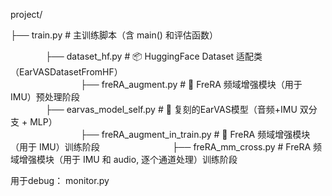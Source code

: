 project/  
<!-- 运行耗时太长，目前最好直接加载 HF 数据集  
├── preprocess_one_sample.py         # 💾 预处理脚本：单样本存pt文件  
├── preprocess_save.py               # 💾 预处理脚本： 一次性提取特征 mel / imu / label 并保存 .pt 文件  
　　　　├── dataset_hf.py                # 包含 EarVASDatasetFromHF   
-->  
├── train.py                         # 主训练脚本（含 main() 和评估函数）  
<!--
　　　　├── dataset_lazy_split.py        # 🧊 懒加载 Dataset，从多样本的 .pt 文件中读取样本，与preprocess_save.py配合使用  
　　　　├── dataset_cached.py             # 🧊 加载单样本的pt文件，配合preprocess_one_sample.py 使用【有bug】
-->
　　　　├── dataset_hf.py                  # 📦 HuggingFace Dataset 适配类（EarVASDatasetFromHF）  
　　　　　　　　├── freRA_augment.py               # 🔁 FreRA 频域增强模块（用于 IMU）预处理阶段  
　　　　├── earvas_model_self.py             # 🧩 复刻的EarVAS模型（音频+IMU 双分支 + MLP）   
　　　　　　　　├── freRA_augment_in_train.py  # 🔁 FreRA 频域增强模块（用于 IMU）训练阶段
　　　　　　　　├── freRA_mm_cross.py          # FreRA 频域增强模块（用于 IMU 和 audio, 逐个通道处理）训练阶段

用于debug：
monitor.py
